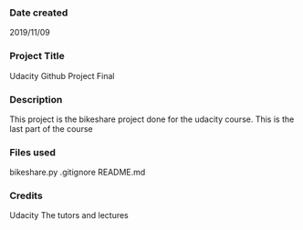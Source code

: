 ### Date created
2019/11/09

### Project Title
Udacity Github Project Final

### Description
This project is the bikeshare project done for the udacity course. This is the last part of the course


### Files used
bikeshare.py
.gitignore
README.md

### Credits
Udacity
The tutors and lectures

